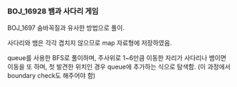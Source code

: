 ### BOJ_16928 뱀과 사다리 게임

BOJ_1697 숨바꼭질과 유사한 방법으로 풀이.

사다리와 뱀은 각각 겹치지 않으므로 map 자료형에 저장하였음.

queue를 사용한 BFS로 풀이하며, 주사위로 1~6만큼 이동한 자리가 사다리나 뱀이면 이동을 또 하며, 첫 발견한 위치인 경우 queue에 추가하는 식으로 탐색함. (이 과정에서 boundary check도 해주어야 함)